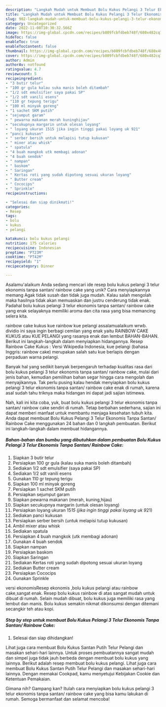 ```yaml
---
description: "Langkah Mudah untuk Membuat Bolu Kukus Pelangi 3 Telur Ekonomis Tanpa Santan/ Rainbow Cake{ yang Lezat"
title: "Langkah Mudah untuk Membuat Bolu Kukus Pelangi 3 Telur Ekonomis Tanpa Santan/ Rainbow Cake{ yang Lezat"
slug: 902-langkah-mudah-untuk-membuat-bolu-kukus-pelangi-3-telur-ekonomis-tanpa-santan-rainbow-cake-yang-lezat
category: Uncategorized
date: 2022-11-08T10:30:32.566Z
image: https://img-global.cpcdn.com/recipes/b809fcbfdbeb748f/680x482cq70/bolu-kukus-pelangi-3-telur-ekonomis-tanpa-santan-rainbow-cake-foto-resep-utama.jpg
hideToc: false
enableToc: true
enableTocContent: false
thumbnail: https://img-global.cpcdn.com/recipes/b809fcbfdbeb748f/680x482cq70/bolu-kukus-pelangi-3-telur-ekonomis-tanpa-santan-rainbow-cake-foto-resep-utama.jpg
cover: https://img-global.cpcdn.com/recipes/b809fcbfdbeb748f/680x482cq70/bolu-kukus-pelangi-3-telur-ekonomis-tanpa-santan-rainbow-cake-foto-resep-utama.jpg
author: Admin
authorAv: notfound
ratingvalue: 4.7
reviewcount: 5
recipeingredient:
- "3 butir telur"
- "100 gr gula kalau suka manis boleh ditambah"
- "1/2 sdt emulsifier saya pakai SP"
- "1/2 sdt vanili esens"
- "110 gr tepung terigu"
- "100 ml minyak goreng"
- "1 sachet SKM putih"
- "sejumput garam"
- " pewarna makanan merah kuninghijau"
- "secukupnya margarin untuk olesan loyang"
- " loyang ukuran 1515 jika ingin tinggi pakai loyang uk 921"
- "panci kukusan"
- " serber bersih untuk melapisi tutup kukusan"
- " mixer atau whisk"
- " spatula"
- "4 buah mangkok utk membagi adonan"
- "4 buah sendok"
- " nampan"
- " baskom"
- " Saringan"
- " Kertas roti yang sudah dipotong sesuai ukuran loyang"
- " Butter cream"
- " Cococips"
- " Sprinkle"
recipeinstructions:

- "Selesai dan siap dinikmati!"
categories:
- Resep
tags:
- bolu
- kukus
- pelangi

katakunci: bolu kukus pelangi 
nutrition: 175 calories
recipecuisine: Indonesian
preptime: "PT23M"
cooktime: "PT42M"
recipeyield: "1"
recipecategory: Dinner

---
```



Asalamu'alaikum Anda sedang mencari ide resep bolu kukus pelangi 3 telur ekonomis tanpa santan/ rainbow cake yang unik? Cara menyiapkannya memang Agak tidak susah dan tidak juga mudah. Kalau salah mengolah maka hasilnya tidak akan memuaskan dan justru cenderung tidak enak. Padahal bolu kukus pelangi 3 telur ekonomis tanpa santan/ rainbow cake yang enak selayaknya memiliki aroma dan cita rasa yang bisa memancing selera kita.


rainbow cake kukus kue rainbow kue pelangi assalamualaikum wrwb. dividio ini saya ingin berbagi cemilan yang enak yaitu RAINBOW CAKE KUKUS atau KUE PELANGI yang rasanya enak dan lembut BAHAN-BAHAN. Berikut ini langkah-langkah dalam menyiapkan hidangannya. Resep Rainbow Cake Kukus : Versi Wikipedia Indonesia, kue pelangi (bahasa Inggris: rainbow cake) merupakan salah satu kue berlapis dengan perpaduan warna pelangi.

Banyak hal yang sedikit banyak berpengaruh terhadap kualitas rasa dari bolu kukus pelangi 3 telur ekonomis tanpa santan/ rainbow cake, mulai dari jenis bahan, kemudian pemilihan bahan segar hingga cara mengolah dan menyajikannya. Tak perlu pusing kalau hendak menyiapkan bolu kukus pelangi 3 telur ekonomis tanpa santan/ rainbow cake enak di rumah, karena asal sudah tahu triknya maka hidangan ini dapat jadi sajian istimewa.


Nah, kali ini kita coba, yuk, buat bolu kukus pelangi 3 telur ekonomis tanpa santan/ rainbow cake sendiri di rumah. Tetap berbahan sederhana, sajian ini dapat memberi manfaat untuk membantu menjaga kesehatan tubuh kita. Anda dapat membuat Bolu Kukus Pelangi 3 Telur Ekonomis Tanpa Santan/ Rainbow Cake menggunakan 24 bahan dan 0 langkah pembuatan. Berikut ini langkah-langkah dalam membuat hidangannya.

<!--inarticleads1-->

##### Bahan-bahan dan bumbu yang dibutuhkan dalam pembuatan Bolu Kukus Pelangi 3 Telur Ekonomis Tanpa Santan/ Rainbow Cake:

1. Siapkan 3 butir telur
1. Persiapkan 100 gr gula (kalau suka manis boleh ditambah)
1. Sediakan 1/2 sdt emulsifier (saya pakai SP)
1. Sediakan 1/2 sdt vanili esens
1. Gunakan 110 gr tepung terigu
1. Siapkan 100 ml minyak goreng
1. Persiapkan 1 sachet SKM putih
1. Persiapkan sejumput garam
1. Siapkan  pewarna makanan (merah, kuning,hijau)
1. Siapkan secukupnya margarin (untuk olesan loyang)
1. Persiapkan  loyang ukuran 15*15 (jika ingin tinggi pakai loyang uk 9*21)
1. Sediakan panci kukusan
1. Persiapkan  serber bersih (untuk melapisi tutup kukusan)
1. Ambil  mixer atau whisk
1. Sediakan  spatula
1. Persiapkan 4 buah mangkok (utk membagi adonan)
1. Gunakan 4 buah sendok
1. Siapkan  nampan
1. Persiapkan  baskom
1. Siapkan  Saringan
1. Sediakan  Kertas roti yang sudah dipotong sesuai ukuran loyang
1. Sediakan  Butter cream
1. Persiapkan  Cococips
1. Gunakan  Sprinkle


versi ekonomisResep ekonomis ,bolu kukus pelangi atau rainbow cake,sangat enak. Resep bolu kukus rainbow di atas sangat mudah untuk dibuat di rumah. Selain mudah dibuat, bolu kukus juga memiliki rasa yang lembut dan manis. Bolu kukus semakin nikmat dikonsumsi dengan ditemani secangkir teh atau kopi. 

<!--inarticleads2-->

##### Step by step untuk membuat Bolu Kukus Pelangi 3 Telur Ekonomis Tanpa Santan/ Rainbow Cake:


1. Selesai dan siap dihidangkan!

Lihat juga cara membuat Bolu Kukus Santan Putih Telur Pelangi dan masakan sehari-hari lainnya. Untuk proses pembuatannya sangat mudah dan simpel juga tidak jauh berbeda dengan membuat bolu kukus yang lainnya. Berikut adalah resep membuat bolu kukus pelangi. Lihat juga cara membuat Bolu Kukus Santan Putih Telur Pelangi dan masakan sehari-hari lainnya. Dengan memakai Cookpad, kamu menyetujui Kebijakan Cookie dan Ketentuan Pemakaian. 

Gimana nih? Gampang kan? Itulah cara menyiapkan bolu kukus pelangi 3 telur ekonomis tanpa santan/ rainbow cake yang bisa kamu lakukan di rumah. Semoga bermanfaat dan selamat mencoba!
